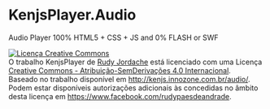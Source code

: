 KenjsPlayer.Audio
=================

Audio Player 100% HTML5 + CSS + JS and 0% FLASH or SWF


<a rel="license" href="http://creativecommons.org/licenses/by-nd/4.0/"><img alt="Licença Creative Commons" style="border-width:0" src="https://i.creativecommons.org/l/by-nd/4.0/88x31.png" /></a><br />O trabalho <span xmlns:dct="http://purl.org/dc/terms/" href="http://purl.org/dc/dcmitype/Dataset" property="dct:title" rel="dct:type">KenjsPlayer</span> de <a xmlns:cc="http://creativecommons.org/ns#" href="https://www.facebook.com/rudypaesdeandrade" property="cc:attributionName" rel="cc:attributionURL">Rudy Jordache</a> está licenciado com uma Licença <a rel="license" href="http://creativecommons.org/licenses/by-nd/4.0/">Creative Commons - Atribuição-SemDerivações 4.0 Internacional</a>.<br />Baseado no trabalho disponível em <a xmlns:dct="http://purl.org/dc/terms/" href="http://kenjs.innozone.com.br/audio/" rel="dct:source">http://kenjs.innozone.com.br/audio/</a>.<br />Podem estar disponíveis autorizações adicionais às concedidas no âmbito desta licença em <a xmlns:cc="http://creativecommons.org/ns#" href="https://www.facebook.com/rudypaesdeandrade" rel="cc:morePermissions">https://www.facebook.com/rudypaesdeandrade</a>.

